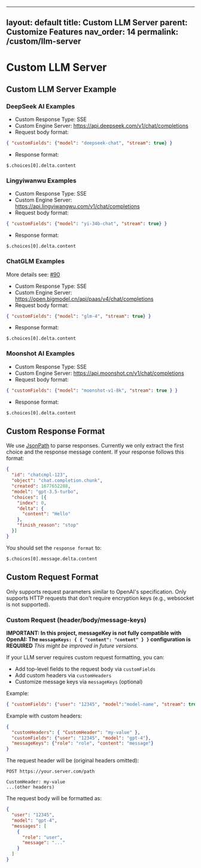 

---
layout: default
title: Custom LLM Server
parent: Customize Features
nav_order: 14
permalink: /custom/llm-server
---

# Custom LLM Server

## Custom LLM Server Example

### DeepSeek AI Examples

- Custom Response Type: SSE
- Custom Engine Server: https://api.deepseek.com/v1/chat/completions
- Request body format:
```json
{ "customFields": {"model": "deepseek-chat", "stream": true} }
```
- Response format: 
```
$.choices[0].delta.content 
```

### Lingyiwanwu Examples

- Custom Response Type: SSE
- Custom Engine Server: https://api.lingyiwangwu.com/v1/chat/completions
- Request body format:
```json
{ "customFields": {"model": "yi-34b-chat", "stream": true} }
```
- Response format: 
```
$.choices[0].delta.content 
```

### ChatGLM Examples

More details see: [#90](https://github.com/unit-mesh/auto-dev/issues/90)

- Custom Response Type: SSE
- Custom Engine Server: https://open.bigmodel.cn/api/paas/v4/chat/completions
- Request body format:
```json
{ "customFields": {"model": "glm-4", "stream": true} }
```
- Response format: 
```
$.choices[0].delta.content 
```

### Moonshot AI Examples

- Custom Response Type: SSE
- Custom Engine Server: https://api.moonshot.cn/v1/chat/completions
- Request body format:
```json
{ "customFields": {"model": "moonshot-v1-8k", "stream": true } }
```
- Response format:
```
$.choices[0].delta.content
```

## Custom Response Format

We use [JsonPath](https://github.com/json-path/JsonPath) to parse responses.
Currently we only extract the first choice and the response message content.
If your response follows this format:

```json
{
  "id": "chatcmpl-123",
  "object": "chat.completion.chunk",
  "created": 1677652288,
  "model": "gpt-3.5-turbo",
  "choices": [{
    "index": 0,
    "delta": {
      "content": "Hello"
    },
    "finish_reason": "stop"
  }]
}
```
You should set the `response format` to:

```text
$.choices[0].message.delta.content
```

## Custom Request Format

Only supports request parameters similar to OpenAI's specification.
Only supports HTTP requests that don't require encryption keys (e.g., websocket is not supported).

### Custom Request (header/body/message-keys)

**IMPORTANT: In this project, messageKey is not fully compatible with OpenAI: The `messageKeys: { { "content": "content" } }` configuration is REQUIRED** *This might be improved in future versions.*

If your LLM server requires custom request formatting, you can:

- Add top-level fields to the request body via `customFields`
- Add custom headers via `customHeaders` 
- Customize message keys via `messageKeys` (optional)

Example:

```json
{ "customFields": {"user": "12345", "model":"model-name", "stream": true},  "messageKeys": { "content": "content" }}
```

Example with custom headers:

```json
{
  "customHeaders": { "CustomHeader": "my-value" },
  "customFields": {"user": "12345", "model": "gpt-4"},
  "messageKeys": {"role": "role", "content": "message"}
}
```

The request header will be (original headers omitted):

```http-request
POST https://your.server.com/path

CustomHeader: my-value
...(other headers)
```

The request body will be formatted as:

```json
{
  "user": "12345",
  "model": "gpt-4",
  "messages": [
    {
      "role": "user",
      "message": "..."
    }
  ]
}
```